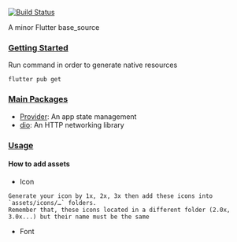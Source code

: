 [![Build Status](https://github.com/dart-lang/usage/workflows/Dart/badge.svg)](https://github.com/dart-lang/usage/actions)

A minor Flutter base_source

### [Getting Started](#gettingstarted)
Run command in order to generate native resources
```
flutter pub get
```

### [Main Packages](#packages)
  *  [Provider](https://pub.dev/packages/provider): An app state management
  *  [dio](https://pub.dev/packages/dio): An HTTP networking library

### [Usage](usage)

#### How to add assets

* Icon
```
Generate your icon by 1x, 2x, 3x then add these icons into `assets/icons/…` folders.
Remember that, these icons located in a different folder (2.0x, 3.0x...) but their name must be the same
```
* Font
